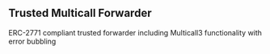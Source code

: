 ## Trusted Multicall Forwarder

ERC-2771 compliant trusted forwarder including Multicall3 functionality with error bubbling
